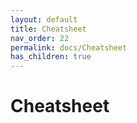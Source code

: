 ```yaml
---
layout: default
title: Cheatsheet
nav_order: 22
permalink: docs/Cheatsheet
has_children: true
---
```


# Cheatsheet
